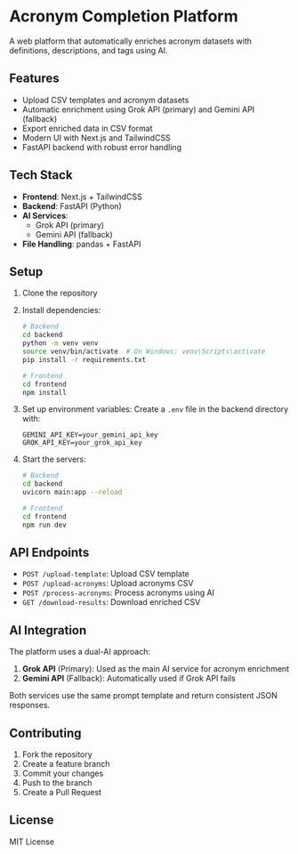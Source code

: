 # Acronym Completion Platform

A web platform that automatically enriches acronym datasets with definitions, descriptions, and tags using AI.

## Features

- Upload CSV templates and acronym datasets
- Automatic enrichment using Grok API (primary) and Gemini API (fallback)
- Export enriched data in CSV format
- Modern UI with Next.js and TailwindCSS
- FastAPI backend with robust error handling

## Tech Stack

- **Frontend**: Next.js + TailwindCSS
- **Backend**: FastAPI (Python)
- **AI Services**: 
  - Grok API (primary)
  - Gemini API (fallback)
- **File Handling**: pandas + FastAPI

## Setup

1. Clone the repository
2. Install dependencies:
   ```bash
   # Backend
   cd backend
   python -m venv venv
   source venv/bin/activate  # On Windows: venv\Scripts\activate
   pip install -r requirements.txt

   # Frontend
   cd frontend
   npm install
   ```

3. Set up environment variables:
   Create a `.env` file in the backend directory with:
   ```
   GEMINI_API_KEY=your_gemini_api_key
   GROK_API_KEY=your_grok_api_key
   ```

4. Start the servers:
   ```bash
   # Backend
   cd backend
   uvicorn main:app --reload

   # Frontend
   cd frontend
   npm run dev
   ```

## API Endpoints

- `POST /upload-template`: Upload CSV template
- `POST /upload-acronyms`: Upload acronyms CSV
- `POST /process-acronyms`: Process acronyms using AI
- `GET /download-results`: Download enriched CSV

## AI Integration

The platform uses a dual-AI approach:
1. **Grok API** (Primary): Used as the main AI service for acronym enrichment
2. **Gemini API** (Fallback): Automatically used if Grok API fails

Both services use the same prompt template and return consistent JSON responses.

## Contributing

1. Fork the repository
2. Create a feature branch
3. Commit your changes
4. Push to the branch
5. Create a Pull Request

## License

MIT License 